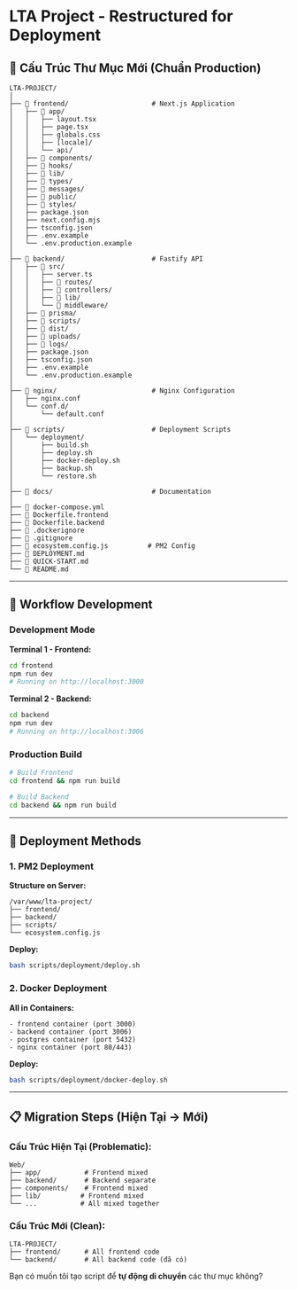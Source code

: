 # LTA Project - Restructured for Deployment

## 📁 Cấu Trúc Thư Mục Mới (Chuẩn Production)

```
LTA-PROJECT/
│
├── 📁 frontend/                     # Next.js Application
│   ├── 📁 app/
│   │   ├── layout.tsx
│   │   ├── page.tsx
│   │   ├── globals.css
│   │   ├── [locale]/
│   │   └── api/
│   ├── 📁 components/
│   ├── 📁 hooks/
│   ├── 📁 lib/
│   ├── 📁 types/
│   ├── 📁 messages/
│   ├── 📁 public/
│   ├── 📁 styles/
│   ├── package.json
│   ├── next.config.mjs
│   ├── tsconfig.json
│   ├── .env.example
│   └── .env.production.example
│
├── 📁 backend/                      # Fastify API
│   ├── 📁 src/
│   │   ├── server.ts
│   │   ├── 📁 routes/
│   │   ├── 📁 controllers/
│   │   ├── 📁 lib/
│   │   └── 📁 middleware/
│   ├── 📁 prisma/
│   ├── 📁 scripts/
│   ├── 📁 dist/
│   ├── 📁 uploads/
│   ├── 📁 logs/
│   ├── package.json
│   ├── tsconfig.json
│   ├── .env.example
│   └── .env.production.example
│
├── 📁 nginx/                        # Nginx Configuration
│   ├── nginx.conf
│   └── conf.d/
│       └── default.conf
│
├── 📁 scripts/                      # Deployment Scripts
│   └── deployment/
│       ├── build.sh
│       ├── deploy.sh
│       ├── docker-deploy.sh
│       ├── backup.sh
│       └── restore.sh
│
├── 📁 docs/                         # Documentation
│
├── 📄 docker-compose.yml
├── 📄 Dockerfile.frontend
├── 📄 Dockerfile.backend
├── 📄 .dockerignore
├── 📄 .gitignore
├── 📄 ecosystem.config.js          # PM2 Config
├── 📄 DEPLOYMENT.md
├── 📄 QUICK-START.md
└── 📄 README.md
```

---

## 🔄 Workflow Development

### Development Mode

**Terminal 1 - Frontend:**
```bash
cd frontend
npm run dev
# Running on http://localhost:3000
```

**Terminal 2 - Backend:**
```bash
cd backend
npm run dev
# Running on http://localhost:3006
```

### Production Build

```bash
# Build Frontend
cd frontend && npm run build

# Build Backend
cd backend && npm run build
```

---

## 🚀 Deployment Methods

### 1. PM2 Deployment

**Structure on Server:**
```
/var/www/lta-project/
├── frontend/
├── backend/
├── scripts/
└── ecosystem.config.js
```

**Deploy:**
```bash
bash scripts/deployment/deploy.sh
```

### 2. Docker Deployment

**All in Containers:**
```
- frontend container (port 3000)
- backend container (port 3006)
- postgres container (port 5432)
- nginx container (port 80/443)
```

**Deploy:**
```bash
bash scripts/deployment/docker-deploy.sh
```

---

## 📋 Migration Steps (Hiện Tại → Mới)

### Cấu Trúc Hiện Tại (Problematic):
```
Web/
├── app/           # Frontend mixed
├── backend/       # Backend separate
├── components/    # Frontend mixed
├── lib/          # Frontend mixed
└── ...           # All mixed together
```

### Cấu Trúc Mới (Clean):
```
LTA-PROJECT/
├── frontend/      # All frontend code
└── backend/       # All backend code (đã có)
```

Bạn có muốn tôi tạo script để **tự động di chuyển** các thư mục không?
